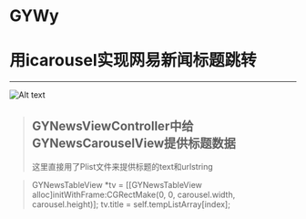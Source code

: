 # GYWy
用icarousel实现网易新闻标题跳转
====================

---------------------

![Alt text](/http://d.pcs.baidu.com/thumbnail/7bf53308420ec8ccd867c593bc00e2c5?fid=2337801595-250528-359482157322355&time=1457402400&rt=sh&sign=FDTAER-DCb740ccc5511e5e8fedcff06b081203-S7s4LoD%2BALoMpe5c8ytBr3Icw5k%3D&expires=2h&chkv=0&chkbd=0&chkpc=&dp-logid=3476837437&dp-callid=0&size=c850_u580&quality=100/to/img.jpg)




> ## GYNewsViewController中给GYNewsCarouselView提供标题数据
> 
> 这里直接用了Plist文件来提供标题的text和urlstring
> 

> GYNewsTableView *tv = [[GYNewsTableView alloc]initWithFrame:CGRectMake(0, 0, carousel.width, carousel.height)];
        tv.title = self.tempListArray[index];
